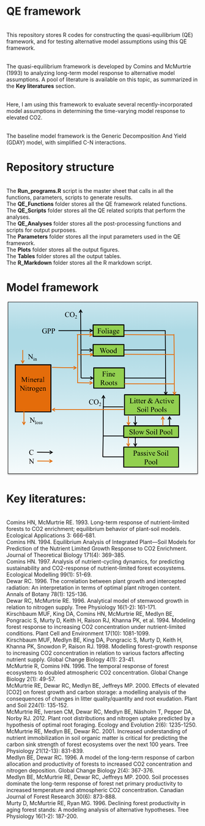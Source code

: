 # QE framework
    
<br/> This repository stores R codes for constructing the quasi-equilibrium (QE) framework, and for testing alternative model assumptions using this QE framework. 

<br/> The quasi-equilibrium framework is developed by Comins and McMurtrie (1993) to analyzing long-term model response to alternative model assumptions. A pool of literature is available on this topic, as summarized in the **Key literatures** section. 

<br/> Here, I am using this framework to evaluate several recently-incorporated model assumptions in determining the time-varying model response to elevated CO2. 

<br/> The baseline model framework is the Generic Decomposition And Yield (GDAY) model, with simplified C-N interactions.


# Repository structure
<br/> The **Run_programs.R** script is the master sheet that calls in all the functions, parameters, scripts to generate results. 
<br/> The **QE_Functions** folder stores all the QE framework related functions. 
<br/> The **QE_Scripts** folder stores all the QE related scripts that perform the analyses. 
<br/> The **QE_Analyses** folder stores all the post-processing functions and scripts for output purposes. 
<br/> The **Parameters** folder stores all the input parameters used in the QE framework. 
<br/> The **Plots** folder stores all the output figures. 
<br/> The **Tables** folder stores all the output tables. 
<br/> The **R_Markdown** folder stores all the R markdown script. 

# Model framework
![GDAY model framework](Model_Framework.png)
    
# Key literatures:
    
<br/> Comins HN, McMurtrie RE. 1993. Long-term response of nutrient-limited forests to CO2 enrichment; equilibrium behavior of plant-soil models. Ecological Applications 3: 666-681.
<br/> Comins HN. 1994. Equilibrium Analysis of Integrated Plant—Soil Models for Prediction of the Nutrient Limited Growth Response to CO2 Enrichment. Journal of Theoretical Biology 171(4): 369-385.
<br/> Comins HN. 1997. Analysis of nutrient-cycling dynamics, for predicting sustainability and CO2-response of nutrient-limited forest ecosystems. Ecological Modelling 99(1): 51-69.
<br/> Dewar RC. 1996. The correlation between plant growth and intercepted radiation: An interpretation in terms of optimal plant nitrogen content. Annals of Botany 78(1): 125-136.
<br/> Dewar RC, McMurtrie RE. 1996. Analytical model of stemwood growth in relation to nitrogen supply. Tree Physiology 16(1-2): 161-171.
<br/> Kirschbaum MUF, King DA, Comins HN, McMurtrie RE, Medlyn BE, Pongracic S, Murty D, Keith H, Raison RJ, Khanna PK, et al. 1994. Modeling forest response to increasing CO2 concentration under nutrient-limited conditions. Plant Cell and Environment 17(10): 1081-1099.
<br/> Kirschbaum MUF, Medlyn BE, King DA, Pongracic S, Murty D, Keith H, Khanna PK, Snowdon P, Raison RJ. 1998. Modelling forest-growth response to increasing CO2 concentration in relation to various factors affecting nutrient supply. Global Change Biology 4(1): 23-41.
<br/> McMurtrie R, Comins HN. 1996. The temporal response of forest ecosystems to doubled atmospheric CO2 concentration. Global Change Biology 2(1): 49-57.
<br/> McMurtrie RE, Dewar RC, Medlyn BE, Jeffreys MP. 2000. Effects of elevated [CO2] on forest growth and carbon storage: a modelling analysis of the consequences of changes in litter quality/quantity and root exudation. Plant and Soil 224(1): 135-152.
<br/> McMurtrie RE, Iversen CM, Dewar RC, Medlyn BE, Näsholm T, Pepper DA, Norby RJ. 2012. Plant root distributions and nitrogen uptake predicted by a hypothesis of optimal root foraging. Ecology and Evolution 2(6): 1235-1250.
<br/> McMurtrie RE, Medlyn BE, Dewar RC. 2001. Increased understanding of nutrient immobilization in soil organic matter is critical for predicting the carbon sink strength of forest ecosystems over the next 100 years. Tree Physiology 21(12-13): 831-839.
<br/> Medlyn BE, Dewar RC. 1996. A model of the long-term response of carbon allocation and productivity of forests to increased CO2 concentration and nitrogen deposition. Global Change Biology 2(4): 367-376.
<br/> Medlyn BE, McMurtrie RE, Dewar RC, Jeffreys MP. 2000. Soil processes dominate the long-term response of forest net primary productivity to increased temperature and atmospheric CO2 concentration. Canadian Journal of Forest Research 30(6): 873-888.
<br/> Murty D, McMurtrie RE, Ryan MG. 1996. Declining forest productivity in aging forest stands: A modeling analysis of alternative hypotheses. Tree Physiology 16(1-2): 187-200.
